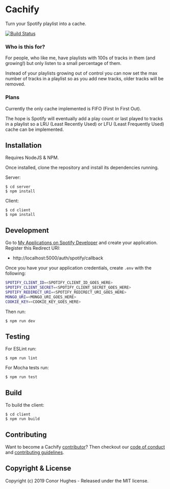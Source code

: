 # Cachify

Turn your Spotify playlist into a cache.

[![Build Status](https://travis-ci.org/ThatGuyHughesy/cachify.svg?branch=master)](https://travis-ci.org/ThatGuyHughesy/cachify)

### Who is this for?

For people, who like me, have playlists with 100s of tracks in them (and growing!) but only listen to a small percentage of them.

Instead of your playlists growing out of control you can now set the max number of tracks in a playlist so as you add new tracks, older tracks will be removed.

### Plans

Currently the only cache implemented is FIFO (First In First Out).

The hope is Spotify will eventually add a play count or last played to tracks in a playlist so a LRU (Least Recently Used) or LFU (Least Frequently Used) cache can be implemented.

## Installation

Requires NodeJS & NPM.

Once installed, clone the repository and install its dependencies running.

Server:

    $ cd server
    $ npm install

Client:

    $ cd client
    $ npm install

## Development

Go to [My Applications on Spotify Developer](https://developer.spotify.com/my-applications) and create your application. Register this Redirect URI:

- http://localhost:5000/auth/spotify/callback

Once you have your your application credentials, create `.env` with the following:

```bash
SPOTIFY_CLIENT_ID=<SPOTIFY_CLIENT_ID_GOES_HERE>
SPOTIFY_CLIENT_SECRET=<SPOTIFY_CLIENT_SECRET_GOES_HERE>
SPOTIFY_REDIRECT_URI=<SPOTIFY_REDIRECT_URI_GOES_HERE>
MONGO_URI=<MONGO_URI_GOES_HERE>
COOKIE_KEY=<COOKIE_KEY_GOES_HERE>
```

Then run:

    $ npm run dev

## Testing

For ESLint run:

    $ npm run lint

For Mocha tests run:

    $ npm run test

## Build

To build the client:

    $ cd client
    $ npm run build

## Contributing

Want to become a Cachify [contributor](https://github.com/ThatGuyHughesy/cachify/blob/master/CONTRIBUTORS.md)?
Then checkout our [code of conduct](https://github.com/ThatGuyHughesy/cachify/blob/master/CODE_OF_CONDUCT.md) and [contributing guidelines](https://github.com/ThatGuyHughesy/cachify/blob/master/CONTRIBUTING.md).

## Copyright & License

Copyright (c) 2019 Conor Hughes - Released under the MIT license.
